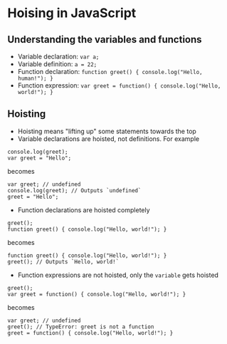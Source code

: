 # Hoising in JavaScript

## Understanding the variables and functions

- Variable declaration: `var a;`
- Variable definition: `a = 22;`
- Function declaration: `function greet() { console.log("Hello, human!"); }`
- Function expression: `var greet = function() { console.log("Hello, world!"); }`

## Hoisting 
- Hoisting means "lifting up" some statements towards the top
- Variable declarations are hoisted, not definitions. For example
```
console.log(greet);
var greet = "Hello";
```
becomes
```
var greet; // undefined 
console.log(greet); // Outputs `undefined`
greet = "Hello";
```
- Function declarations are hoisted completely
```
greet();
function greet() { console.log("Hello, world!"); }
```
becomes
```
function greet() { console.log("Hello, world!"); }
greet(); // Outputs `Hello, world!`
```
- Function expressions are not hoisted, only the `variable` gets hoisted
```
greet();
var greet = function() { console.log("Hello, world!"); }
```
becomes
```
var greet; // undefined
greet(); // TypeError: greet is not a function
greet = function() { console.log("Hello, world!"); }
```